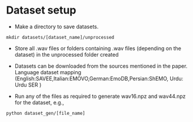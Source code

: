 
Dataset setup
===============

- Make a directory to save datasets.
```
mkdir datasets/[dataset_name]/unprocessed
```
- Store all .wav files or folders containing .wav files (depending on the dataset) in the unprocessed folder created
- Datasets can be downloaded from the sources mentioned in the paper. Language dataset mapping (English:SAVEE,Italian:EMOVO,German:EmoDB,Persian:ShEMO, Urdu: Urdu SER )

- Run any of the files as required to generate wav16.npz and wav44.npz for the dataset, e.g.,
```
python dataset_gen/[file_name]
```
